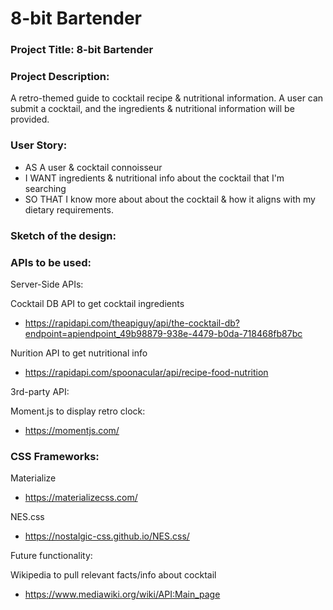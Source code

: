 # 8-bit Bartender


### Project Title: 8-bit Bartender

### Project Description:
A retro-themed guide to cocktail recipe & nutritional information. A user can submit a cocktail, and the ingredients & nutritional information will be provided.

### User Story:
- AS A user & cocktail connoisseur
- I WANT ingredients & nutritional info about the cocktail that I'm searching
- SO THAT I know more about about the cocktail & how it aligns with my dietary requirements.

### Sketch of the design:


### APIs to be used:

Server-Side APIs:

Cocktail DB API to get cocktail ingredients
- https://rapidapi.com/theapiguy/api/the-cocktail-db?endpoint=apiendpoint_49b98879-938e-4479-b0da-718468fb87bc

Nurition API to get nutritional info
- https://rapidapi.com/spoonacular/api/recipe-food-nutrition


3rd-party API:

Moment.js to display retro clock:
- https://momentjs.com/


### CSS Frameworks: 

Materialize
- https://materializecss.com/

NES.css
- https://nostalgic-css.github.io/NES.css/


Future functionality:

Wikipedia to pull relevant facts/info about cocktail
- https://www.mediawiki.org/wiki/API:Main_page





